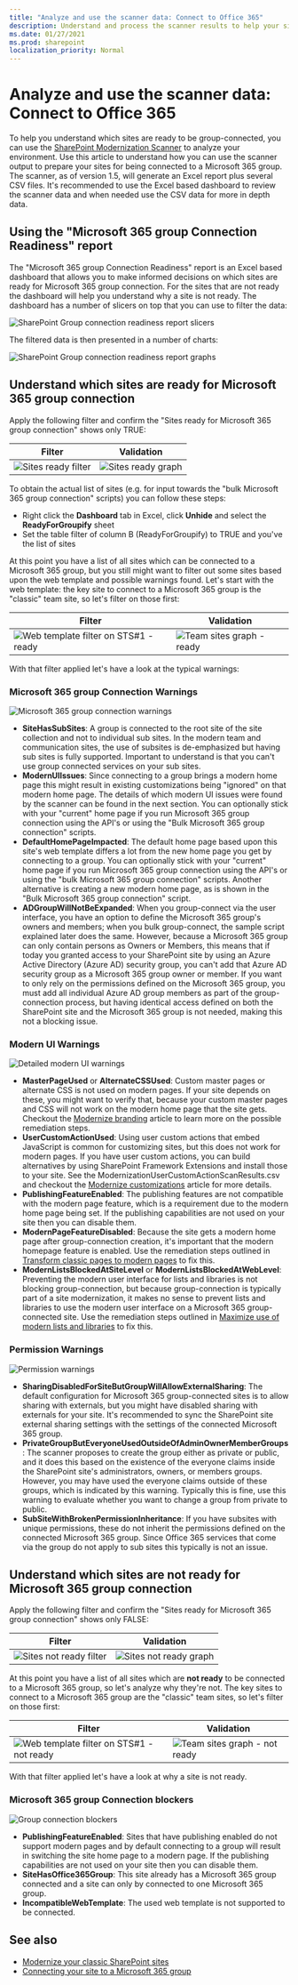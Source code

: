 ```yaml
---
title: "Analyze and use the scanner data: Connect to Office 365"
description: Understand and process the scanner results to help your sites be in optimal shape for connecting a Microsoft 365 group to them.
ms.date: 01/27/2021
ms.prod: sharepoint
localization_priority: Normal
---
```


# Analyze and use the scanner data: Connect to Office 365

To help you understand which sites are ready to be group-connected, you can use the [SharePoint Modernization Scanner](https://aka.ms/sppnp-modernizationscanner) to analyze your environment. Use this article to understand how you can use the scanner output to prepare your sites for being connected to a Microsoft 365 group. The scanner, as of version 1.5, will generate an Excel report plus several CSV files. It's recommended to use the Excel based dashboard to review the scanner data and when needed use the CSV data for more in depth data.

## Using the "Microsoft 365 group Connection Readiness" report

The "Microsoft 365 group Connection Readiness" report is an Excel based dashboard that allows you to make informed decisions on which sites are ready for Microsoft 365 group connection. For the sites that are not ready the dashboard will help you understand why a site is not ready. The dashboard has a number of slicers on top that you can use to filter the data:

![SharePoint Group connection readiness report slicers](media/modernize/groupifyscanner_slicers.png)

The filtered data is then presented in a number of charts:

![SharePoint Group connection readiness report graphs](media/modernize/groupifyscanner_graphs.png)

## Understand which sites are ready for Microsoft 365 group connection

Apply the following filter and confirm the "Sites ready for Microsoft 365 group connection" shows only TRUE:

Filter | Validation
---------|----------
![Sites ready filter](media/modernize/groupifyscanner_ready_1.png) | ![Sites ready graph](media/modernize/groupifyscanner_ready_2.png)

To obtain the actual list of sites (e.g. for input towards the "bulk Microsoft 365 group connection" scripts) you can follow these steps:

- Right click the **Dashboard** tab in Excel, click **Unhide** and select the **ReadyForGroupify** sheet
- Set the table filter of column B (ReadyForGroupify) to TRUE and you've the list of sites

At this point you have a list of all sites which can be connected to a Microsoft 365 group, but you still might want to filter out some sites based upon the web template and possible warnings found. Let's start with the web template: the key site to connect to a Microsoft 365 group is the "classic" team site, so let's filter on those first:

Filter | Validation
---------|----------
![Web template filter on STS#1 - ready](media/modernize/groupifyscanner_ready_3.png) | ![Team sites graph - ready](media/modernize/groupifyscanner_ready_4.png)

With that filter applied let's have a look at the typical warnings:

### Microsoft 365 group Connection Warnings

![Microsoft 365 group connection warnings](media/modernize/groupifyscanner_ready_5.png)

- **SiteHasSubSites**: A group is connected to the root site of the site collection and not to individual sub sites. In the modern team and communication sites, the use of subsites is de-emphasized but having sub sites is fully supported. Important to understand is that you can't use group connected services on your sub sites.
- **ModernUIIssues**: Since connecting to a group brings a modern home page this might result in existing customizations being "ignored" on that modern home page. The details of which modern UI issues were found by the scanner can be found in the next section. You can optionally stick with your "current" home page if you run Microsoft 365 group connection using the API's or using the "Bulk Microsoft 365 group connection" scripts.
- **DefaultHomePageImpacted**: The default home page based upon this site's web template differs a lot from the new home page you get by connecting to a group. You can optionally stick with your "current" home page if you run Microsoft 365 group connection using the API's or using the "bulk Microsoft 365 group connection" scripts. Another alternative is creating a new modern home page, as is shown in the "Bulk Microsoft 365 group connection" script.
- **ADGroupWillNotBeExpanded**: When you group-connect via the user interface, you have an option to define the Microsoft 365 group's owners and members; when you bulk group-connect, the sample script explained later does the same. However, because a Microsoft 365 group can only contain persons as Owners or Members, this means that if today you granted access to your SharePoint site by using an Azure Active Directory (Azure AD) security group, you can't add that Azure AD security group as a Microsoft 365 group owner or member. If you want to only rely on the permissions defined on the Microsoft 365 group, you must add all individual Azure AD group members as part of the group-connection process, but having identical access defined on both the SharePoint site and the Microsoft 365 group is not needed, making this not a blocking issue.

### Modern UI Warnings

![Detailed modern UI warnings](media/modernize/groupifyscanner_ready_6.png)

- **MasterPageUsed** or **AlternateCSSUsed**: Custom master pages or alternate CSS is not used on modern pages. If your site depends on these, you might want to verify that, because your custom master pages and CSS will not work on the modern home page that the site gets. Checkout the [Modernize branding](modernize-branding.md) article to learn more on the possible remediation steps.
- **UserCustomActionUsed**: Using user custom actions that embed JavaScript is common for customizing sites, but this does not work for modern pages. If you have user custom actions, you can build alternatives by using SharePoint Framework Extensions and install those to your site. See the ModernizationUserCustomActionScanResults.csv and checkout the [Modernize customizations](modernize-customizations.md) article for more details.
- **PublishingFeatureEnabled**: The publishing features are not compatible with the modern page feature, which is a requirement due to the modern home page being set. If the publishing capabilities are not used on your site then you can disable them.
- **ModernPageFeatureDisabled**: Because the site gets a modern home page after group-connection creation, it's important that the modern homepage feature is enabled. Use the remediation steps outlined in [Transform classic pages to modern pages](modernize-userinterface-site-pages.md) to fix this.
- **ModernListsBlockedAtSiteLevel** or **ModernListsBlockedAtWebLevel**: Preventing the modern user interface for lists and libraries is not blocking group-connection, but because group-connection is typically part of a site modernization, it makes no sense to prevent lists and libraries to use the modern user interface on a Microsoft 365 group-connected site. Use the remediation steps outlined in [Maximize use of modern lists and libraries](modernize-userinterface-lists-and-libraries.md) to fix this.

### Permission Warnings

![Permission warnings](media/modernize/groupifyscanner_ready_7.png)

- **SharingDisabledForSiteButGroupWillAllowExternalSharing**: The default configuration for Microsoft 365 group-connected sites is to allow sharing with externals, but you might have disabled sharing with externals for your site. It's recommended to sync the SharePoint site external sharing settings with the settings of the connected Microsoft 365 group.
- **PrivateGroupButEveryoneUsedOutsideOfAdminOwnerMemberGroups**: The scanner proposes to create the group either as private or public, and it does this based on the existence of the everyone claims inside the SharePoint site's administrators, owners, or members groups. However, you may have used the everyone claims outside of these groups, which is indicated by this warning. Typically this is fine, use this warning to evaluate whether you want to change a group from private to public.
- **SubSiteWithBrokenPermissionInheritance**: If you have subsites with unique permissions, these do not inherit the permissions defined on the connected Microsoft 365 group. Since Office 365 services that come via the group do not apply to sub sites this typically is not an issue.

## Understand which sites are not ready for Microsoft 365 group connection

Apply the following filter and confirm the "Sites ready for Microsoft 365 group connection" shows only FALSE:

Filter | Validation
---------|----------
![Sites not ready filter](media/modernize/groupifyscanner_notready_1.png) | ![Sites not ready graph](media/modernize/groupifyscanner_notready_2.png)

At this point you have a list of all sites which are **not ready** to be connected to a Microsoft 365 group, so let's analyze why they're not. The key sites to connect to a Microsoft 365 group are the "classic" team sites, so let's filter on those first:

Filter | Validation
---------|----------
![Web template filter on STS#1 - not ready](media/modernize/groupifyscanner_notready_3.png) | ![Team sites graph - not ready](media/modernize/groupifyscanner_notready_4.png)

With that filter applied let's have a look at why a site is not ready.

### Microsoft 365 group Connection blockers

![Group connection blockers](media/modernize/groupifyscanner_notready_5.png)

- **PublishingFeatureEnabled**: Sites that have publishing enabled do not support modern pages and by default connecting to a group will result in switching the site home page to a modern page. If the publishing capabilities are not used on your site then you can disable them.
- **SiteHasOffice365Group**: This site already has a Microsoft 365 group connected and a site can only by connected to one Microsoft 365 group.
- **IncompatibleWebTemplate**: The used web template is not supported to be connected.

## See also

- [Modernize your classic SharePoint sites](modernize-classic-sites.md)
- [Connecting your site to a Microsoft 365 group](modernize-connect-to-office365-group.md)
